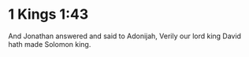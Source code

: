 # 1 Kings 1:43

And Jonathan answered and said to Adonijah, Verily our lord king David hath made Solomon king.